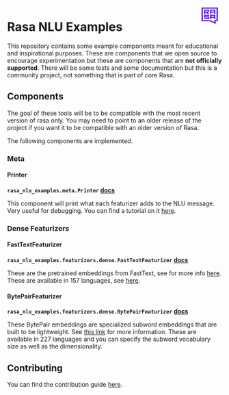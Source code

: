 <img src="square-logo.svg" width=40 height=40 style="margin: 10px;" align="right">

# Rasa NLU Examples

This repository contains some example components meant for educational and inspirational
purposes. These are components that we open source to encourage experimentation but
these are components that are **not officially supported**. There will be some tests
and some documentation but this is a community project, not something that is part of core Rasa.

## Components

The goal of these tools will be to be compatible with the most recent version of 
rasa only. You may need to point to an older release of the project if you want
it to be compatible with an older version of Rasa. 

The following components are implemented.

### Meta

#### Printer

**`rasa_nlu_examples.meta.Printer` [docs](docs/meta/printer/)**

This component will print what each featurizer adds to the NLU message. Very useful for debugging.
You can find a tutorial on it [here](https://blog.rasa.com/custom-printer-component/).

### Dense Featurizers

#### FastTextFeaturizer

**`rasa_nlu_examples.featurizers.dense.FastTextFeaturizer` [docs](docs/featurizer/fasttext/)**

These are the pretrained embeddings from FastText, see for more info [here](https://fasttext.cc/).
These are available in 157 languages, see [here](https://fasttext.cc/docs/en/crawl-vectors.html#models).

#### BytePairFeaturizer

**`rasa_nlu_examples.featurizers.dense.BytePairFeaturizer` [docs](docs/featurizer/bytepair/)**

These BytePair embeddings are specialized subword embeddings that are built to be lightweight.
See [this link](https://nlp.h-its.org/bpemb/) for more information. These are available in 227 languages and
you can specify the subword vocabulary size as well as the dimensionality.

## Contributing

You can find the contribution guide [here](https://rasahq.github.io/rasa-nlu-examples/contributing/).
